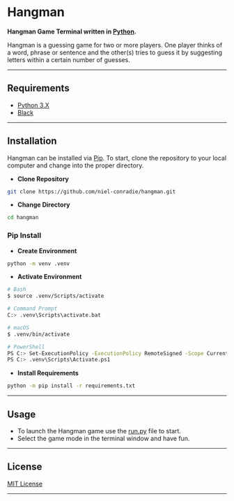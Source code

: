 # **Hangman**

**Hangman Game Terminal written in [Python](https://www.python.org).**

Hangman is a guessing game for two or more players. One player thinks of a word, phrase or sentence and the other(s) tries to guess it by suggesting letters within a certain number of guesses.

----

## **Requirements**

- [Python 3.X](https://www.python.org/downloads/)
- [Black](https://pypi.org/project/black/)

----

## **Installation**

Hangman can be installed via [Pip](https://pypi.org/project/pip/). To start, clone the repository to your local computer and change into the proper directory.

- **Clone Repository**

```bash
git clone https://github.com/niel-conradie/hangman.git
```

- **Change Directory**

```bash
cd hangman
```

### **Pip Install**

- **Create Environment**

```bash
python -m venv .venv
```

- **Activate Environment**

```bash
# Bash
$ source .venv/Scripts/activate

# Command Prompt
C:> .venv\Scripts\activate.bat

# macOS
$ .venv/bin/activate

# PowerShell
PS C:> Set-ExecutionPolicy -ExecutionPolicy RemoteSigned -Scope CurrentUser
PS C:> .venv\Scripts\Activate.ps1
```

- **Install Requirements**

```bash
python -m pip install -r requirements.txt
```

----

## **Usage**

- To launch the Hangman game use the [run.py](https://github.com/niel-conradie/hangman/blob/master/hangman/run.py) file to start.
- Select the game mode in the terminal window and have fun.

----

## **License**

[MIT License](https://github.com/niel-conradie/Hangman/blob/master/LICENSE)

----
